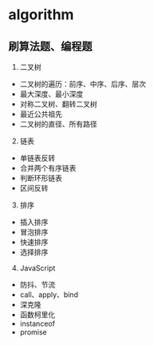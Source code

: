 # algorithm
## 刷算法题、编程题
1. 二叉树
* 二叉树的遍历：前序、中序、后序、层次
* 最大深度、最小深度
* 对称二叉树、翻转二叉树
* 最近公共祖先
* 二叉树的直径、所有路径
2. 链表
* 单链表反转
* 合并两个有序链表
* 判断环形链表
* 区间反转
3. 排序
* 插入排序
* 冒泡排序
* 快速排序
* 选择排序
4. JavaScript
* 防抖、节流
* call、apply、bind
* 深克隆
* 函数柯里化
* instanceof
* promise
